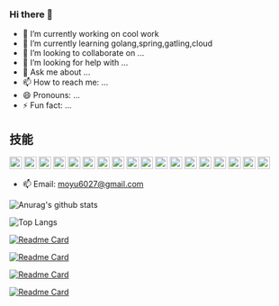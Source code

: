 ### Hi there 👋


- 🔭 I’m currently working on cool work
- 🌱 I’m currently learning golang,spring,gatling,cloud
- 👯 I’m looking to collaborate on ...
- 🤔 I’m looking for help with ...
- 💬 Ask me about ...
- 📫 How to reach me: ...
- 😄 Pronouns: ...
- ⚡ Fun fact: ...

## 技能
<p align="left">
<img src="https://www.vectorlogo.zone/logos/java/java-icon.svg" alt="java" width="22" height="22"/>
<img src="https://www.vectorlogo.zone/logos/kotlinlang/kotlinlang-icon.svg" alt="kotlin" width="22" height="22"/>
<img src="https://www.vectorlogo.zone/logos/typescriptlang/typescriptlang-icon.svg" width="22" height="22"/>  
<img src="https://www.vectorlogo.zone/logos/javascript/javascript-icon.svg" width="22" height="22"/> 
<img src="https://www.vectorlogo.zone/logos/dartlang/dartlang-icon.svg" alt="dart" width="22" height="22"/> 
<img src="https://www.vectorlogo.zone/logos/reactjs/reactjs-icon.svg" width="22" height="22"/> 
<img src="https://www.vectorlogo.zone/logos/android/android-icon.svg" width="22" height="22"/> 
<img src="https://www.vectorlogo.zone/logos/flutterio/flutterio-icon.svg" alt="flutter" width="22" height="22"/>
<img src="https://www.vectorlogo.zone/logos/springio/springio-icon.svg" alt="spring boot" width="22" height="22"/>
<img src="https://www.vectorlogo.zone/logos/mysql/mysql-icon.svg" width="22" height="22"/> 
<img src="https://www.vectorlogo.zone/logos/redis/redis-icon.svg" width="22" height="22"/> 
<img src="https://www.vectorlogo.zone/logos/dgraphio/dgraphio-icon.svg" width="22" height="22"/> 
<img src="https://www.vectorlogo.zone/logos/docker/docker-icon.svg" width="22" height="22"/> 
<img src="https://www.vectorlogo.zone/logos/graphql/graphql-icon.svg" width="22" height="22"/> 
<img src="https://www.vectorlogo.zone/logos/visualstudio_code/visualstudio_code-icon.svg" width="22" height="22"/> 
<img src="https://www.vectorlogo.zone/logos/git-scm/git-scm-icon.svg" width="22" height="22"/> 
<img src="https://www.vectorlogo.zone/logos/ubuntu/ubuntu-icon.svg" width="22" height="22"/> 
<img src="https://www.vectorlogo.zone/logos/centos/centos-icon.svg" width="22" height="22"/> 
</p>

- 📫 Email: moyu6027@gmail.com


![Anurag's github stats](https://github-readme-stats.vercel.app/api?username=moyu6027&show_icons=true&theme=flag-india)

![Top Langs](https://github-readme-stats.vercel.app/api/top-langs/?username=moyu6027&layout=compact)

[![Readme Card](https://github-readme-stats.vercel.app/api/pin/?username=moyu6027&repo=jenkinstest)](https://github.com/moyu6027/jenkinstest)

[![Readme Card](https://github-readme-stats.vercel.app/api/pin/?username=moyu6027&repo=monkey-framework)](https://github.com/moyu6027/monkey-framework)

[![Readme Card](https://github-readme-stats.vercel.app/api/pin/?username=moyu6027&repo=nsbench)](https://github.com/moyu6027/nsbench)

[![Readme Card](https://github-readme-stats.vercel.app/api/pin/?username=moyu6027&repo=iperf3-k8s)](https://github.com/moyu6027/iperf3-k8s)
